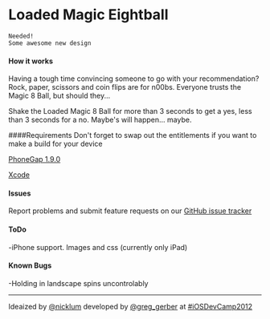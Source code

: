 # Loaded Magic Eightball

	Needed!
	Some awesome new design

#### How it works
Having a tough time convincing someone to go with your recommendation?  Rock, paper, scissors and coin flips are for n00bs.  Everyone trusts the Magic 8 Ball, but should they...

Shake the Loaded Magic 8 Ball for more than 3 seconds to get a yes, less than 3 seconds for a no.  Maybe's will happen... maybe.

####Requirements
Don't forget to swap out the entitlements if you want to make a build for your device

[PhoneGap 1.9.0](http://phonegap.com/download)

[Xcode](https://developer.apple.com/xcode/)

#### Issues
Report problems and submit feature requests on our [GitHub issue tracker](https://github.com/ggwarpig/Loaded-Magic-8-Ball/issues)

#### ToDo
-iPhone support.  Images and css (currently only iPad)

#### Known Bugs
-Holding in landscape spins uncontrolably

---

Ideaized by [@nicklum](http://twitter.com/nicklum) developed by [@greg_gerber](http://twitter.com/greg_gerber) at [#iOSDevCamp2012](http://iosdevcamp.org)